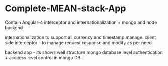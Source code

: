 # Complete-MEAN-stack-App
Contain Angular-4 interceptor and internationalization + mongo and node backend 

internationalization to support all currency and timestamp manage.
client side interceptor - to manage request response and modify as per need.

backend app - 
its shows well structure 
mongo database level authentication + acccess level control in mongo DB.
